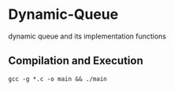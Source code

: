 # Dynamic-Queue
dynamic queue and its implementation functions

## Compilation and Execution

````
gcc -g *.c -o main && ./main 
`````
